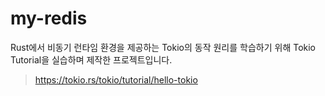 # my-redis

Rust에서 비동기 런타임 환경을 제공하는 Tokio의 동작 원리를 학습하기 위해 Tokio Tutorial을 실습하며 제작한 프로젝트입니다.

> https://tokio.rs/tokio/tutorial/hello-tokio
